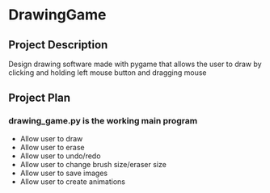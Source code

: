 # DrawingGame
## Project Description
Design drawing software made with pygame that allows the user to draw by clicking and holding left mouse button and dragging mouse

## Project Plan
### drawing_game.py is the working main program
- Allow user to draw
- Allow user to erase
- Allow user to undo/redo
- Allow user to change brush size/eraser size
- Allow user to save images
- Allow user to create animations
